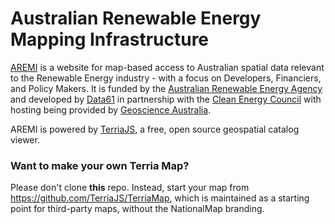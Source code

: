 
Australian Renewable Energy Mapping Infrastructure
==================================================

[AREMI](http://nationalmap.gov.au/renewables) is a website for map-based access to Australian spatial data relevant to the Renewable Energy industry - with a focus on Developers, Financiers, and Policy Makers. It is funded by the [Australian Renewable Energy Agency](http://arena.gov.au/) and developed by [Data61](http://www.data61.csiro.au/) in partnership with the [Clean Energy Council](https://www.cleanenergycouncil.org.au/) with hosting being provided by [Geoscience Australia](http://www.ga.gov.au/).

AREMI is powered by [TerriaJS](https://github.com/TerriaJS/TerriaJS), a free, open source geospatial catalog viewer.

### Want to make your own Terria Map? ###
Please don't clone **this** repo. Instead, start your map from https://github.com/TerriaJS/TerriaMap, which is maintained as a starting point for third-party maps, without the NationalMap branding.
